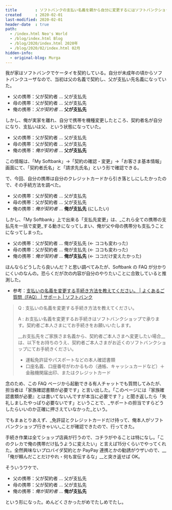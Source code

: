 ```yaml
---
title        : ソフトバンクの支払い名義を親から自分に変更するにはソフトバンクショップでの手続きが必要
created      : 2020-02-01
last-modified: 2020-02-01
header-date  : true
path:
  - /index.html Neo's World
  - /blog/index.html Blog
  - /blog/2020/index.html 2020年
  - /blog/2020/02/index.html 02月
hidden-info:
  - original-blog: Murga
---
```


我が家はソフトバンクでケータイを契約している。自分が未成年の頃からソフトバンクユーザなので、当初は父の名義で契約し、父が支払い先名義になっていた。

- 父の携帯：父が契約者 … 父が支払先
- 母の携帯：父が契約者 … 父が支払先
- 俺の携帯：_父が契約者_ … __父が支払先__

しかし、俺が実家を離れ、自分で携帯を機種変更したところ、契約者名が自分になり、支払いは父、という状態になっていた。

- 父の携帯：父が契約者 … 父が支払先
- 母の携帯：父が契約者 … 父が支払先
- 俺の携帯：_俺が契約者_ … __父が支払先__

この情報は、「My Softbank」→「契約の確認・変更」→「お客さま基本情報」画面にて、「契約者氏名」と「請求先氏名」という形で確認できる。

で、今回、自分の携帯は自分のクレジットカードから引き落としにしたかったので、その手続方法を調べた。

- 父の携帯：父が契約者 … 父が支払先
- 母の携帯：父が契約者 … 父が支払先
- 俺の携帯：_俺が契約者_ … __俺が支払先__ (にしたい)

しかし、「My Softbank」上で出来る「支払先変更」は、_これら全ての携帯の支払先を一括で変更_する動きになってしまい、俺が父や母の携帯分も支払うことになってしまった。

- 父の携帯：父が契約者 … 俺が支払先 (← ココも変わった)
- 母の携帯：父が契約者 … 俺が支払先 (← ココも変わった)
- 俺の携帯：_俺が契約者_ … __俺が支払先__ (← ココだけ変えたかった)

ほんならどうしたら良いんだ？と思い調べてみたが、Softbank の FAQ が分かりにくいのなんの。恐らくだが次の内容が自分のやりたいことに合致していると推測した。

- 参考：[支払いの名義を変更する手続き方法を教えてください。 | よくあるご質問（FAQ） | サポート | ソフトバンク](https://www.softbank.jp/support/faq/view/10883)

> Q : 支払いの名義を変更する手続き方法を教えてください。
> 
> A : お支払い名義を変更するお手続きはソフトバンクショップで承ります。契約者ご本人さまにてお手続きをお願いいたします。
> 
> __お支払先をご家族さま名義から、契約者ご本人さまへ変更したい場合__は、以下をお持ちのうえ、契約者ご本人さまがお近くのソフトバンクショップにてお手続きください。
> 
> - 運転免許証やパスポートなどの本人確認書類
> - 口座名義、口座番号がわかるもの（通帳、キャッシュカードなど）＋金融機関届出印、またはクレジットカード

念のため、この FAQ ページから起動できる有人チャットでも質問してみたが、担当者は「家族確認書類が必要です」と言い出した。「このページには『家族確認書類が必要』とは書いてないんですが本当に必要です？」と聞き返したら「失礼しましたやっぱり必要ないです」ということで、_サポートの担当ですらどうしたらいいのか正確に押さえていなかった_という。

でもまぁとりあえず、_免許証とクレジットカードだけ持って、俺本人がソフトバンクショップ行きゃいい_ことが確認できたので、行ってきた。

手続き作業は全てショップ店員が行うので、コチラがやることは特になし。「このクレカで俺の携帯だけ払うように変えたい」と言えば15分くらいでやってくれた。全然興味ないプロバイダ契約とか PayPay 連携とかの勧誘がウザいので、__「俺が頼んだことだけやれ・何も宣伝するな」__と突き返せば OK。

そういうワケで、

- 父の携帯：父が契約者 … 父が支払先
- 母の携帯：父が契約者 … 父が支払先
- 俺の携帯：_俺が契約者_ … __俺が支払先__

という形になった。めんどくさかったがめでたしめでたし。
